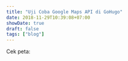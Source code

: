 ```yaml
---
title: "Uji Coba Google Maps API di GoHugo"
date: 2018-11-29T10:39:08+07:00
showDate: true
draft: false
tags: ["blog"]
---
```

Cek peta:
 <script async defer src="https://maps.googleapis.com/maps/api/js?key=AIzaSyB73BzNYohKRTqDMrLP4yUfyJ_-nGWkasg
&callback=initMap" type="text/javascript"></script>
